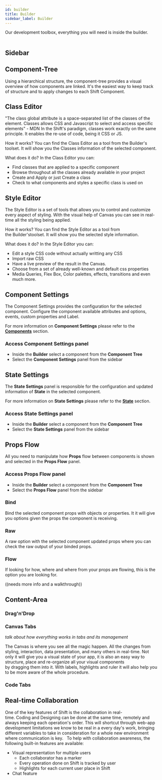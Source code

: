 ```yaml
---
id: builder
title: Builder
sidebar_label: Builder
---
```

Our development toolbox, everything you will need is inside the builder.
<br><br>
## Sidebar

## Component-Tree

Using a hierarchical structure, the component-tree provides a visual overview of how components are linked. It's the easiest way to keep track of structure and to apply changes to each Shift Component.

## Class Editor
"The class global attribute is a space-separated list of the classes of the element. Classes allows CSS and Javascript to select and access specific elements" - MDN
In the Shift's paradigm, classes work exactly on the same principle. It enables the re-use of code, being it CSS or JS.


How it works?
You can find the Class Editor as a tool from the Builder's toolset. It will show you the Classes information of the selected component.


What does it do?
In the Class Editor you can:
* Find classes that are applied to a specific component
* Browse throughout all the classes already available in your project
* Create and Apply or just Create a class
* Check to what components and styles a specific class is used on 


## Style Editor

The Style Editor is a set of tools that allows you to control and customize every aspect of styling. With the visual help of Canvas you can see in real-time all the styling being applied.  


How it works?
You can find the Style Editor as a tool from the Builder'stoolset. It will show you the selected style information.


What does it do?
In the Style Editor you can:
* Edit a style CSS code without actually writting any CSS
* Import raw CSS
* Have a live preview of the result in the Canvas.
* Choose from a set of already well-known and default css properties
* Media Queries, Flex Box, Color palettes, effects, transitions and even much more. 


## Component Settings


The Component Settings provides the configuration for the selected component. Configure the component available attributes and options, events, custom properties and Label.


For more information on __Component Settings__ please refer to the [__Components__](components.md) section.

### Access Component Settings panel

* Inside the __Builder__ select a component from the __Component Tree__
* Select the __Component Settings__ panel from the sidebar

## State Settings
The __State Settings__ panel is responsible for the configuration and updated information of __State__ in the selected component.


For more information on __State Settings__ please refer to the [__State__](state.md) section.

### Access State Settings panel
* Inside the __Builder__ select a component from the __Component Tree__
* Select the __State Settings__ panel from the sidebar


## Props Flow
All you need to manipulate how __Props__ flow between components is shown and selected in the __Props Flow__ panel.

### Access Props Flow panel
* Inside the __Builder__ select a component from the __Component Tree__
* Select the __Props Flow__ panel from the sidebar

### Bind
Bind the selected component props with objects or properties. It it will give you options given the props the component is receiving.
### Raw
A raw option with the selected component updated props where you can check the raw output of your binded props.
### Flow
If looking for how, where and where from your props are flowing, this is the option you are looking for.

((needs more info and a walkthrough))


## Content-Area

### Drag'n'Drop

### Canvas Tabs

*talk about how everything works in tabs and its management*

The Canvas is where you see all the magic happen. All the changes from styling, interaction, data presentation, and many others in real-time.
Not only it will give you a visual state of your app, it is also an easy way to structure, place and re-organize all your visual components by dragging them into it. With labels, highlights and ruler it will also help you to be more aware of the whole procedure. 

### Code Tabs


## Real-time Collaboration

One of the key features of Shift is the collaboration in real-time. Coding and Designing can be done at the same time, remotely and always keeping each operation's order.
This will shortcut through web-app development limitations we know to be real in a every day's work, bringing different variables to take in consideration for a whole new environment where communication is key.   To help with collaboration awareness, the following built-in features are available:
* Visual representation for multiple users
    * Each collaborator has a marker
    * Every operation done on Shift is tracked by user
    * Highlights for each current user place in Shift
* Chat feature
